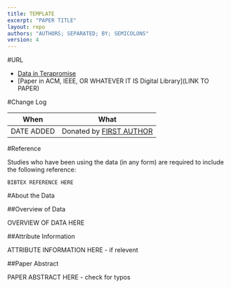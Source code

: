 ```yaml
---
title: TEMPLATE
excerpt: "PAPER TITLE"
layout: repo
authors: "AUTHORS; SEPARATED; BY; SEMICOLONS"
version: 4
---
```


#URL

* [Data in Terapromise](https://terapromise.csc.ncsu.edu:8443/!/#repo/view/head/CATEGORY/TITLE)
* [Paper in ACM, IEEE, OR WHATEVER IT IS Digital Library](LINK TO PAPER)

#Change Log

When | What
---- | ----
DATE ADDED | Donated by [FIRST AUTHOR](/repo/people/data-donors/promise4.html)

#Reference

Studies who have been using the data (in any form) are required to include the following reference:

```
BIBTEX REFERENCE HERE
```

#About the Data

##Overview of Data

OVERVIEW OF DATA HERE

##Attribute Information

ATTRIBUTE INFORMATION HERE - if relevent

##Paper Abstract

PAPER ABSTRACT HERE - check for typos
